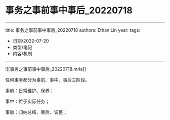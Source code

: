 # 事务之事前事中事后_20220718


---
title: 事务之事前事中事后_20220718
authors: Ethan Lin
year:
tags:
  - 日期/2022-07-20 
  - 类型/笔记 
  - 内容/机制 
---




![[事务之事前事中事后_20220718.m4a]]



任何事务都分为事前、事中、事后三阶段。

事前：日常维护、保养；

事中：忙于实际任务；

事后：归纳总结、善后、调整；